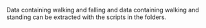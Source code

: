 Data containing walking and falling and data containing walking and standing can be extracted with the scripts in the folders.
